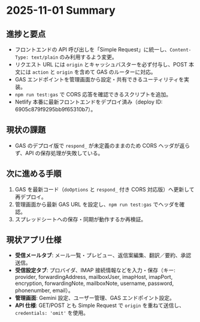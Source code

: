# 2025-11-01 Summary

## 進捗と要点
- フロントエンドの API 呼び出しを「Simple Request」に統一し、`Content-Type: text/plain` のみ利用するよう変更。
- リクエスト URL には `origin` とキャッシュバスターを必ず付与し、POST 本文には `action` と `origin` を含めて GAS のルーターに対応。
- GAS エンドポイントを管理画面から設定・共有できるユーティリティを実装。
- `npm run test:gas` で CORS 応答を確認できるスクリプトを追加。
- Netlify 本番に最新フロントエンドをデプロイ済み（deploy ID: 6905c879f9295bb9f65310b7）。

## 現状の課題
- GAS のデプロイ版で `respond_` が未定義のままのため CORS ヘッダが返らず、API の保存処理が失敗している。

## 次に進める手順
1. GAS を最新コード（`doOptions` と `respond_` 付き CORS 対応版）へ更新して再デプロイ。
2. 管理画面から最新 GAS URL を設定し、`npm run test:gas` でヘッダを確認。
3. スプレッドシートへの保存・同期が動作するか再検証。

## 現状アプリ仕様
- **受信メールタブ**: メール一覧・プレビュー、返信案編集、翻訳／要約、承認送信。
- **受信設定タブ**: プロバイダ、IMAP 接続情報などを入力・保存（キー: provider, forwardingAddress, mailboxUser, imapHost, imapPort, encryption, forwardingNote, mailboxNote, username, password, phonenumber, email）。
- **管理画面**: Gemini 設定、ユーザー管理、GAS エンドポイント設定。
- **API 仕様**: GET/POST とも Simple Request で `origin` を重ねて送信し、`credentials: 'omit'` を使用。
